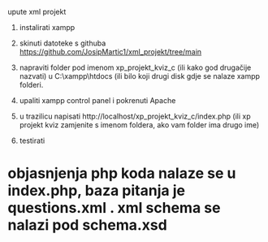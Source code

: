 upute xml projekt

1. instalirati xampp

2. skinuti datoteke s githuba
	https://github.com/JosipMartic1/xml_projekt/tree/main

3. napraviti folder pod imenom xp_projekt_kviz_c (ili kako god drugačije nazvati) u C:\xampp\htdocs (ili bilo koji drugi disk gdje se nalaze xampp folderi.

4. upaliti xampp control panel i pokrenuti Apache

5. u trazilicu napisati http://localhost/xp_projekt_kviz_c/index.php (ili xp projekt kviz zamjenite s imenom foldera, ako vam folder ima drugo ime)

6. testirati


# objasnjenja php koda nalaze se u index.php, baza pitanja je questions.xml . xml schema se nalazi pod schema.xsd
